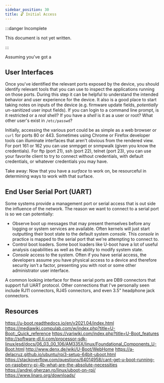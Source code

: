 ```yaml
---
sidebar_position: 30
title: 🔓 Initial Access
---
```


:::danger Incomplete

This document is not yet written.

:::

Assuming you've got a

## User Interfaces

Once you've identified the relevant ports exposed by the device, you should identify relevant tools that you can use to inspect the applications running on those ports. During this step it can be helpful to understand the intended behavior and user experience for the device. It also is a good place to start taking notes on inputs of the device (e.g. firmware update fields, _potentially_ un-sanitized user input fields). If you can login to a command line prompt, is it restricted or a _real_ shell? If you have a _shell_ is it as a user or root? What other user's exist in `/etc/passwd`?

Initially, accessing the various port could be as simple as a web browser or `curl` for ports 80 or 443. Sometimes using Chrome or Firefox developer tools can illuminate interfaces that aren't obvious from the rendered view. For port 161 or 162 you can use snmpget or snmpwalk (given you know the credentials). For ftp (port 21), ssh (port 22), telnet (port 23), you can use your favorite client to try to connect without credentials, with default credentials, or whatever credentials you may have.

<!-- TODO: Show example of curl. -->

<!-- TODO: Show example of SNMP walk. -->

<!-- TODO: Show example of Chrome developer tools. -->

<!-- TODO: Show example of restricted shell. -->

<!-- TODO: Show example of root shell. -->

Take away: Now that you have a _surface_ to work on, be resourceful in determining ways to work with that surface.

## End User Serial Port (UART)

Some systems provide a management port or serial access that is out side the influence of the network. The reason we want to connect to a serial port is so we can potentially:

<!-- TODO: Consider describing the concept of a console. -->

- Observe boot up messages that may present themselves before any logging or system services are available. Often kernels will just start outputting their boot state to the default system _console_. This _console_ in practice is mapped to the serial port that we're attempting to connect to.
- Control boot loaders. Some boot loaders like U-boot have a lot of useful analysis capabilities as well as the ability to modify system state.
- _Console_ access to the system. Often if you have serial access, the developers assume you have physical access to a device and therefore security isn't a factor, presenting you with root or some other administrator user interface.

A common looking interface for these serial ports are DB9 connectors that support full UART protocol. Other connections that I've personally seen include RJ11 connectors, RJ45 connectors, and even 3.5" headphone jack connectors.

<!-- TODO: Show serial connector pictures. -->

## Resources

https://u-boot.readthedocs.io/en/v2021.04/index.html
https://mediawiki.compulab.com/w/index.php?title=U-Boot:_Quick_reference
https://variwiki.com/index.php?title=U-Boot_features
http://software-dl.ti.com/processor-sdk-linux/esd/docs/06_03_00_106/AM335X/linux/Foundational_Components_U-Boot.html
http://www.denx.de/wiki/U-Boot/WebHome
https://a-delacruz.github.io/ubuntu/rpi3-setup-64bit-uboot.html
https://stackoverflow.com/questions/64014958/cant-get-u-boot-running-on-raspberry-pi-4b-what-are-the-absolute-necessities
https://andrei.gherzan.ro/linux/uboot-on-rpi/
https://www.linaro.org/downloads/
